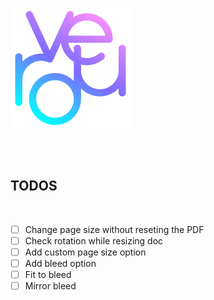 ![logo](static/logo-192.png)

<br>
<br>

## TODOS

<br>

- [ ] Change page size without reseting the PDF
- [ ] Check rotation while resizing doc
- [ ] Add custom page size option
- [ ] Add bleed option
- [ ] Fit to bleed
- [ ] Mirror bleed
